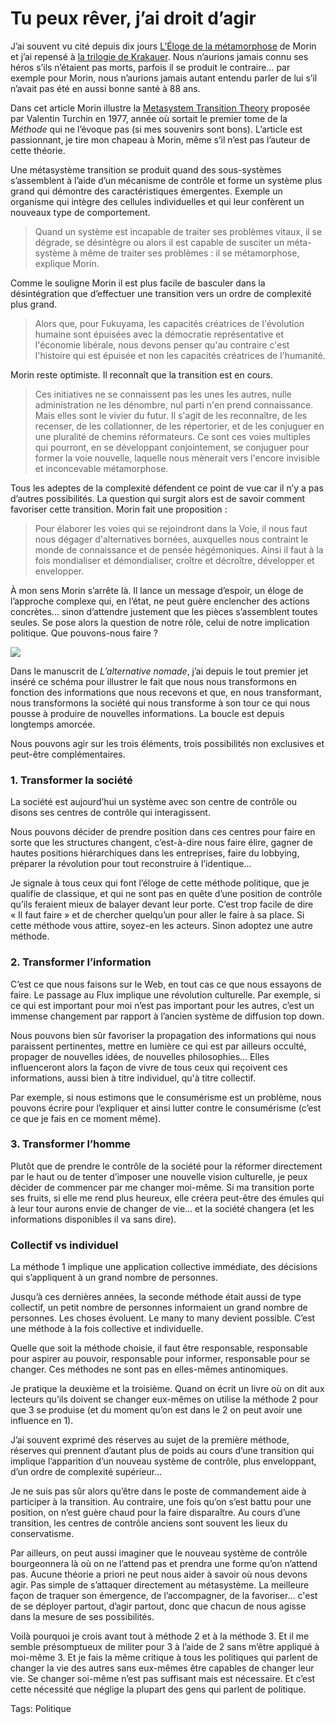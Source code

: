 # Tu peux rêver, j’ai droit d’agir

J’ai souvent vu cité depuis dix jours [L’Éloge de la métamorphose](http://www.lemonde.fr/opinions/article/2010/01/09/eloge-de-la-metamorphose-par-edgar-morin_1289625_3232.html) de Morin et j’ai repensé à [la trilogie de Krakauer](/2010/01/17/jon-krakauer-trilogie/). Nous n’aurions jamais connu ses héros s’ils n’étaient pas morts, parfois il se produit le contraire… par exemple pour Morin, nous n’aurions jamais autant entendu parler de lui s’il n’avait pas été en aussi bonne santé à 88 ans.

Dans cet article Morin illustre la [Metasystem Transition Theory](http://pespmc1.vub.ac.be/MSTT.html) proposée par Valentin Turchin en 1977, année où sortait le premier tome de la *Méthode* qui ne l’évoque pas (si mes souvenirs sont bons). L’article est passionnant, je tire mon chapeau à Morin, même s’il n’est pas l’auteur de cette théorie.

Une métasystème transition se produit quand des sous-systèmes s’assemblent à l’aide d’un mécanisme de contrôle et forme un système plus grand qui démontre des caractéristiques émergentes. Exemple un organisme qui intègre des cellules individuelles et qui leur confèrent un nouveaux type de comportement.

> Quand un système est incapable de traiter ses problèmes vitaux, il se dégrade, se désintègre ou alors il est capable de susciter un méta-système à même de traiter ses problèmes : il se métamorphose, explique Morin.

Comme le souligne Morin il est plus facile de basculer dans la désintégration que d’effectuer une transition vers un ordre de complexité plus grand.

> Alors que, pour Fukuyama, les capacités créatrices de l'évolution humaine sont épuisées avec la démocratie représentative et l'économie libérale, nous devons penser qu'au contraire c'est l'histoire qui est épuisée et non les capacités créatrices de l'humanité.

Morin reste optimiste. Il reconnaît que la transition est en cours.

> Ces initiatives ne se connaissent pas les unes les autres, nulle administration ne les dénombre, nul parti n'en prend connaissance. Mais elles sont le vivier du futur. Il s'agit de les reconnaître, de les recenser, de les collationner, de les répertorier, et de les conjuguer en une pluralité de chemins réformateurs. Ce sont ces voies multiples qui pourront, en se développant conjointement, se conjuguer pour former la voie nouvelle, laquelle nous mènerait vers l'encore invisible et inconcevable métamorphose.

Tous les adeptes de la complexité défendent ce point de vue car il n’y a pas d’autres possibilités. La question qui surgit alors est de savoir comment favoriser cette transition. Morin fait une proposition :

> Pour élaborer les voies qui se rejoindront dans la Voie, il nous faut nous dégager d'alternatives bornées, auxquelles nous contraint le monde de connaissance et de pensée hégémoniques. Ainsi il faut à la fois mondialiser et démondialiser, croître et décroître, développer et envelopper.

À mon sens Morin s’arrête là. Il lance un message d’espoir, un éloge de l’approche complexe qui, en l’état, ne peut guère enclencher des actions concrètes… sinon d’attendre justement que les pièces s’assemblent toutes seules. Se pose alors la question de notre rôle, celui de notre implication politique. Que pouvons-nous faire ?

![](https://tcrouzet.com/images_tc/2010/01/cicle.png)

Dans le manuscrit de *L’alternative nomade*, j’ai depuis le tout premier jet inséré ce schéma pour illustrer le fait que nous nous transformons en fonction des informations que nous recevons et que, en nous transformant, nous transformons la société qui nous transforme à son tour ce qui nous pousse à produire de nouvelles informations. La boucle est depuis longtemps amorcée.

Nous pouvons agir sur les trois éléments, trois possibilités non exclusives et peut-être complémentaires.

### 1. Transformer la société

La société est aujourd’hui un système avec son centre de contrôle ou disons ses centres de contrôle qui interagissent.

Nous pouvons décider de prendre position dans ces centres pour faire en sorte que les structures changent, c’est-à-dire nous faire élire, gagner de hautes positions hiérarchiques dans les entreprises, faire du lobbying, préparer la révolution pour tout reconstruire à l’identique…

Je signale à tous ceux qui font l’éloge de cette méthode politique, que je qualifie de classique, et qui ne sont pas en quête d’une position de contrôle qu’ils feraient mieux de balayer devant leur porte. C’est trop facile de dire « Il faut faire » et de chercher quelqu’un pour aller le faire à sa place. Si cette méthode vous attire, soyez-en les acteurs. Sinon adoptez une autre méthode.

### 2. Transformer l’information

C’est ce que nous faisons sur le Web, en tout cas ce que nous essayons de faire. Le passage au Flux implique une révolution culturelle. Par exemple, si ce qui est important pour moi n’est pas important pour les autres, c’est un immense changement par rapport à l’ancien système de diffusion top down.

Nous pouvons bien sûr favoriser la propagation des informations qui nous paraissent pertinentes, mettre en lumière ce qui est par ailleurs occulté, propager de nouvelles idées, de nouvelles philosophies… Elles influenceront alors la façon de vivre de tous ceux qui reçoivent ces informations, aussi bien à titre individuel, qu'à titre collectif.

Par exemple, si nous estimons que le consumérisme est un problème, nous pouvons écrire pour l’expliquer et ainsi lutter contre le consumérisme (c’est ce que je fais en ce moment même).

### 3. Transformer l’homme

Plutôt que de prendre le contrôle de la société pour la réformer directement par le haut ou de tenter d’imposer une nouvelle vision culturelle, je peux décider de commencer par me changer moi-même. Si ma transition porte ses fruits, si elle me rend plus heureux, elle créera peut-être des émules qui à leur tour aurons envie de changer de vie… et la société changera (et les informations disponibles il va sans dire).

### Collectif vs individuel

La méthode 1 implique une application collective immédiate, des décisions qui s’appliquent à un grand nombre de personnes.

Jusqu’à ces dernières années, la seconde méthode était aussi de type collectif, un petit nombre de personnes informaient un grand nombre de personnes. Les choses évoluent. Le many to many devient possible. C’est une méthode à la fois collective et individuelle.

Quelle que soit la méthode choisie, il faut être responsable, responsable pour aspirer au pouvoir, responsable pour informer, responsable pour se changer. Ces méthodes ne sont pas en elles-mêmes antinomiques.

Je pratique la deuxième et la troisième. Quand on écrit un livre où on dit aux lecteurs qu’ils doivent se changer eux-mêmes on utilise la méthode 2 pour que 3 se produise (et du moment qu’on est dans le 2 on peut avoir une influence en 1).

J’ai souvent exprimé des réserves au sujet de la première méthode, réserves qui prennent d’autant plus de poids au cours d’une transition qui implique l’apparition d’un nouveau système de contrôle, plus enveloppant, d’un ordre de complexité supérieur…

Je ne suis pas sûr alors qu’être dans le poste de commandement aide à participer à la transition. Au contraire, une fois qu’on s’est battu pour une position, on n’est guère chaud pour la faire disparaître. Au cours d’une transition, les centres de contrôle anciens sont souvent les lieux du conservatisme.

Par ailleurs, on peut aussi imaginer que le nouveau système de contrôle bourgeonnera là où on ne l’attend pas et prendra une forme qu’on n’attend pas. Aucune théorie a priori ne peut nous aider à savoir où nous devons agir. Pas simple de s’attaquer directement au métasystème. La meilleure façon de traquer son émergence, de l’accompagner, de la favoriser… c'est de se déployer partout, d’agir partout, donc que chacun de nous agisse dans la mesure de ses possibilités.

Voilà pourquoi je crois avant tout à méthode 2 et à la méthode 3. Et il me semble présomptueux de militer pour 3 à l’aide de 2 sans m’être appliqué à moi-même 3. Et je fais la même critique à tous les politiques qui parlent de changer la vie des autres sans eux-mêmes être capables de changer leur vie. Se changer soi-même n’est pas suffisant mais est nécessaire. Et c’est cette nécessité que néglige la plupart des gens qui parlent de politique.

Tags: Politique